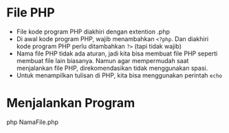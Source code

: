 # File PHP

- File kode program PHP diakhiri dengan extention .php
- Di awal kode program PHP, wajib menambahkan `<?php`. Dan diakhiri kode program PHP perlu ditambahkan `?>` (tapi tidak wajib)
- Nama file PHP tidak ada aturan, jadi kita bisa membuat file PHP seperti membuat file lain biasanya. 
Namun agar mempermudah saat menjalankan file PHP, direkomendasikan tidak menggunakan spasi.
- Untuk menampilkan tulisan di PHP, kita bisa menggunakan perintah `echo`

# Menjalankan Program

php NamaFile.php